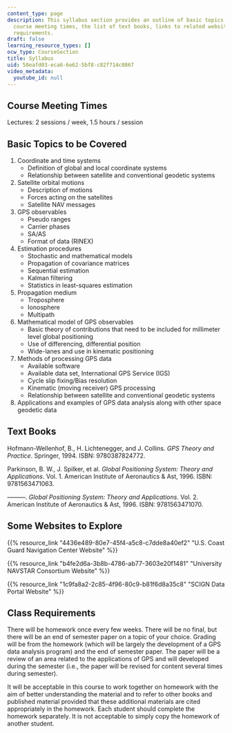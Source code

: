 ```yaml
---
content_type: page
description: This syllabus section provides an outline of basic topics to be covered,
  course meeting times, the list of text books, links to related websites, and class
  requirements.
draft: false
learning_resource_types: []
ocw_type: CourseSection
title: Syllabus
uid: 58eafd03-eca6-6e62-5bf8-c82f714c0867
video_metadata:
  youtube_id: null
---
```

## Course Meeting Times

Lectures: 2 sessions / week, 1.5 hours / session

## Basic Topics to be Covered

1. Coordinate and time systems
    - Definition of global and local coordinate systems
    - Relationship between satellite and conventional geodetic systems
2. Satellite orbital motions
    - Description of motions
    - Forces acting on the satellites
    - Satellite NAV messages
3. GPS observables
    - Pseudo ranges
    - Carrier phases
    - SA/AS
    - Format of data (RINEX)
4. Estimation procedures
    - Stochastic and mathematical models
    - Propagation of covariance matrices
    - Sequential estimation
    - Kalman filtering
    - Statistics in least-squares estimation
5. Propagation medium
    - Troposphere
    - Ionosphere
    - Multipath
6. Mathematical model of GPS observables
    - Basic theory of contributions that need to be included for millimeter level global positioning
    - Use of differencing, differential position
    - Wide-lanes and use in kinematic positioning
7. Methods of processing GPS data
    - Available software
    - Available data set, International GPS Service (IGS)
    - Cycle slip fixing/Bias resolution
    - Kinematic (moving receiver) GPS processing
    - Relationship between satellite and conventional geodetic systems
8. Applications and examples of GPS data analysis along with other space geodetic data

## Text Books

Hofmann-Wellenhof, B., H. Lichtenegger, and J. Collins. *GPS Theory and Practice*. Springer, 1994. ISBN: 9780387824772.

Parkinson, B. W., J. Spilker, et al. *Global Positioning System: Theory and Applications*. Vol. 1. American Institute of Aeronautics & Ast, 1996. ISBN: 9781563471063.

———. *Global Positioning System: Theory and Applications*. Vol. 2. American Institute of Aeronautics & Ast, 1996. ISBN: 9781563471070.

## Some Websites to Explore

{{% resource_link "4436e489-80e7-45f4-a5c8-c7dde8a40ef2" "U.S. Coast Guard Navigation Center Website" %}}

{{% resource_link "b4fe2d6a-3b8b-4786-ab77-3603e20f1481" "University NAVSTAR Consortium Website" %}}

{{% resource_link "1c9fa8a2-2c85-4f96-80c9-b81f6d8a35c8" "SCIGN Data Portal Website" %}}

## Class Requirements

There will be homework once every few weeks. There will be no final, but there will be an end of semester paper on a topic of your choice. Grading will be from the homework (which will be largely the development of a GPS data analysis program) and the end of semester paper. The paper will be a review of an area related to the applications of GPS and will developed during the semester (i.e., the paper will be revised for content several times during semester).

It will be acceptable in this course to work together on homework with the aim of better understanding the material and to refer to other books and published material provided that these additional materials are cited appropriately in the homework. Each student should complete the homework separately. It is not acceptable to simply copy the homework of another student.